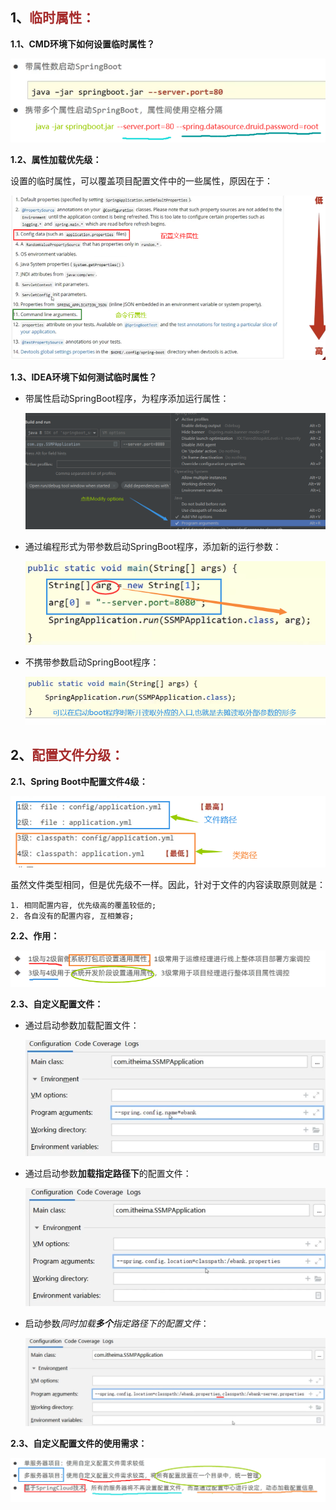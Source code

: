 ## 1、<span style="color:brown">临时属性：</span>

**1.1、CMD环境下如何设置临时属性？**

<img src="https://raw.githubusercontent.com/root-bine/image/main/Typora-image/configure.png" alt="image-20221020133311389" style="zoom:80%;" />

**1.2、属性加载优先级：**

设置的临时属性，可以覆盖项目配置文件中的一些属性，原因在于：

<img src="https://raw.githubusercontent.com/root-bine/image/main/Typora-image/configure01.png" alt="image-20221020134009495" style="zoom: 80%;" />

**1.3、IDEA环境下如何测试临时属性？**

- 带属性启动SpringBoot程序，为程序添加运行属性：

  <img src="https://raw.githubusercontent.com/root-bine/image/main/Typora-image/configure02.png" alt="image-20221020135938510" style="zoom:67%;" />

- 通过编程形式为带参数启动SpringBoot程序，添加新的运行参数：

  ![image-20221020140230893](https://raw.githubusercontent.com/root-bine/image/main/Typora-image/configure03.png)

- 不携带参数启动SpringBoot程序：

  ![image-20221020140347472](https://raw.githubusercontent.com/root-bine/image/main/Typora-image/configure04.png)

## 2、<span style="color:brown">配置文件分级：</span>

**2.1、Spring Boot中配置文件4级：**

![image-20221020160157131](https://raw.githubusercontent.com/root-bine/image/main/Typora-image/configure05.png)

虽然文件类型相同，但是优先级不一样。因此，针对于文件的内容读取原则就是：

```apl
1. 相同配置内容, 优先级高的覆盖较低的;
2. 各自没有的配置内容, 互相兼容;
```

**2.2、作用：**

![image-20221020160300158](https://raw.githubusercontent.com/root-bine/image/main/Typora-image/configure06.png)

**2.3、自定义配置文件：**

- 通过启动参数加载配置文件：

  <img src="https://raw.githubusercontent.com/root-bine/image/main/Typora-image/configure07.png" alt="image-20221020162150277" style="zoom:80%;" />

- 通过启动参数**加载指定路径下**的配置文件：

  <img src="https://raw.githubusercontent.com/root-bine/image/main/Typora-image/configure08.png" alt="image-20221020162243651" style="zoom: 80%;" />

- 启动参数*同时加载**多个**指定路径下的配置文件*：

  <img src="https://raw.githubusercontent.com/root-bine/image/main/Typora-image/configure09.png" alt="image-20221020162434406" style="zoom:80%;" />

**2.3、自定义配置文件的使用需求：**

![image-20221020162733542](https://raw.githubusercontent.com/root-bine/image/main/Typora-image/configure10.png)
